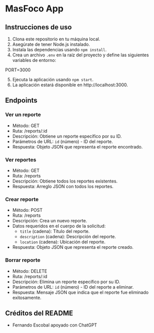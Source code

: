 # MasFoco App

## Instrucciones de uso

1. Clona este repositorio en tu máquina local.
2. Asegúrate de tener Node.js instalado.
3. Instala las dependencias usando `npm install`.
4. Crea un archivo `.env` en la raíz del proyecto y define las siguientes variables de entorno:

PORT=3000

5. Ejecuta la aplicación usando `npm start`.
6. La aplicación estará disponible en http://localhost:3000.

## Endpoints

### Ver un reporte
- Método: GET
- Ruta: /reports/:id
- Descripción: Obtiene un reporte específico por su ID.
- Parámetros de URL: `id` (número) - ID del reporte.
- Respuesta: Objeto JSON que representa el reporte encontrado.

### Ver reportes
- Método: GET
- Ruta: /reports
- Descripción: Obtiene todos los reportes existentes.
- Respuesta: Arreglo JSON con todos los reportes.

### Crear reporte
- Método: POST
- Ruta: /reports
- Descripción: Crea un nuevo reporte.
- Datos requeridos en el cuerpo de la solicitud:
  - `title` (cadena): Título del reporte.
  - `description` (cadena): Descripción del reporte.
  - `location` (cadena): Ubicación del reporte.
- Respuesta: Objeto JSON que representa el reporte creado.

### Borrar reporte
- Método: DELETE
- Ruta: /reports/:id
- Descripción: Elimina un reporte específico por su ID.
- Parámetros de URL: `id` (número) - ID del reporte a eliminar.
- Respuesta: Mensaje JSON que indica que el reporte fue eliminado exitosamente.

## Créditos del README
- Fernando Escobal apoyado con ChatGPT